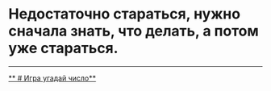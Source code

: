 # Недостаточно стараться, нужно сначала знать, что делать, а потом уже стараться.
* * * * * * * * *
[** # Игра угадай число**](https://github.com/axpelman/skillfactory_rds/tree/master/module_0)